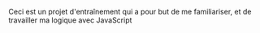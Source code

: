 Ceci est un projet d'entraînement qui a pour but de me familiariser, et de travailler ma logique avec JavaScript
